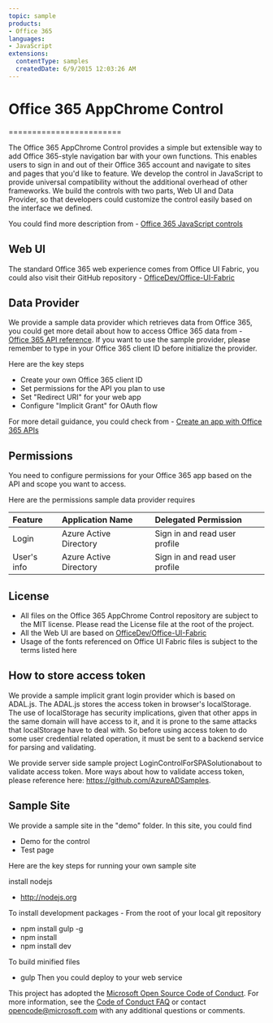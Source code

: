 ```yaml
---
topic: sample
products:
- Office 365
languages:
- JavaScript
extensions:
  contentType: samples
  createdDate: 6/9/2015 12:03:26 AM
---
```

# Office 365 AppChrome Control

========================

The Office 365 AppChrome Control provides a simple but extensible way to add Office 365-style navigation bar with your own functions. This enables users to sign in and out of their Office 365 account and navigate to sites and pages that you'd like to feature. We develop the control in JavaScript to provide universal compatibility without the additional overhead of other frameworks. We build the controls with two parts, Web UI and Data Provider, so that developers could customize the control easily based on the interface we defined.

You could find more description from - [Office 365 JavaScript controls](https://msdn.microsoft.com/en-us/office/office365/howto/javascript-controls) 

## Web UI
The standard Office 365 web experience comes from Office UI Fabric, you could also visit their GitHub repository - [OfficeDev/Office-UI-Fabric](https://github.com/OfficeDev/Office-UI-Fabric)

## Data Provider
We provide a sample data provider which retrieves data from Office 365, you could get more detail about how to access Office 365 data from - [Office 365 API reference](https://msdn.microsoft.com/office/office365/HowTo/rest-api-overview). If you want to use the sample provider, please remember to type in your Office 365 client ID before initialize the provider. 

Here are the key steps
 - Create your own Office 365 client ID
 - Set permissions for the API you plan to use
 - Set "Redirect URI" for your web app
 - Configure "Implicit Grant" for OAuth flow

For more detail guidance, you could check from - [Create an app with Office 365 APIs](https://msdn.microsoft.com/office/office365/howto/undefined/office/office365/howto/getting-started-Office-365-APIs)

## Permissions 
You need to configure permissions for your Office 365 app based on the API and scope you want to access. 

Here are the permissions sample data provider requires

|Feature|Application Name|Delegated Permission|
|:-----|:-----|:-----|
|Login|Azure Active Directory|Sign in and read user profile|
|User's info|Azure Active Directory|Sign in and read user profile|

## License
 - All files on the Office 365 AppChrome Control repository are subject to the MIT license. Please read the License file at the root of the project. 
 - All the Web UI are based on [OfficeDev/Office-UI-Fabric](https://github.com/OfficeDev/Office-UI-Fabric)
 - Usage of the fonts referenced on Office UI Fabric files is subject to the terms listed here 

## How to store access token 
We provide a sample implicit grant login provider which is based on ADAL.js. The ADAL.js stores the access token in browser's localStorage. The use of localStorage has security implications, given that other apps in the same domain will have access to it, and it is prone to the same attacks that localStorage have to deal with. So before using access token to do some user credential related operation, it must be sent to a backend service for parsing and validating. 

We provide server side sample project LoginControlForSPASolutionabout to validate access token. More ways about how to validate access token, please reference here: https://github.com/AzureADSamples.

## Sample Site
We provide a sample site in the "demo" folder. In this site, you could find
 - Demo for the control
 - Test page

Here are the key steps for running your own sample site

install nodejs
 - http://nodejs.org

To install development packages - From the root of your local git repository
 - npm install gulp -g
 - npm install
 - npm install dev

To build minified files
 - gulp
Then you could deploy to your web service


This project has adopted the [Microsoft Open Source Code of Conduct](https://opensource.microsoft.com/codeofconduct/). For more information, see the [Code of Conduct FAQ](https://opensource.microsoft.com/codeofconduct/faq/) or contact [opencode@microsoft.com](mailto:opencode@microsoft.com) with any additional questions or comments.
